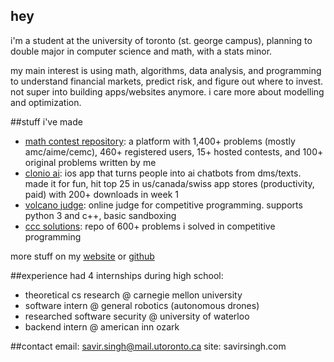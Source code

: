 ## hey
i'm a student at the university of toronto (st. george campus), planning to double major in computer science and math, with a stats minor.

my main interest is using math, algorithms, data analysis, and programming to understand financial markets, predict risk, and figure out where to invest. not super into building apps/websites anymore. i care more about modelling and optimization.

##stuff i've made
- [math contest repository]((https://mathcontestrepository.pythonanywhere.com)): a platform with 1,400+ problems (mostly amc/aime/cemc), 460+ registered users, 15+ hosted contests, and 100+ original problems written by me
- [clonio ai](https://clonioai.guessoword.com): ios app that turns people into ai chatbots from dms/texts. made it for fun, hit top 25 in us/canada/swiss app stores (productivity, paid) with 200+ downloads in week 1
- [volcano judge](https://volcanojudge.pythonanywhere.com): online judge for competitive programming. supports python 3 and c++, basic sandboxing
- [ccc solutions](https://github.com/savirsingh/ccc-solutions): repo of 600+ problems i solved in competitive programming

more stuff on my [website](https://savirsingh.com) or [github](https://github.com/savirsingh)

##experience
had 4 internships during high school:
- theoretical cs research @ carnegie mellon university
- software intern @ general robotics (autonomous drones)
- researched software security @ university of waterloo
- backend intern @ american inn ozark

##contact
email: savir.singh@mail.utoronto.ca
site: savirsingh.com
